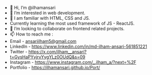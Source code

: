 - 👋 Hi, I’m @ilhamansari
- 👀 I’m interested in web development.
- 🌱 I am familiar with HTML, CSS and JS.
- Currently learning the most used framework of JS - ReactJS.
- 💞️ I’m looking to collaborate on frontend related projects.
- 📫 How to reach me :
- Email - ansariilham5@gmail.com
- LinkedIn - https://www.linkedin.com/in/md-ilham-ansari-561851221
- Twitter - https://x.com/ilham__ansari?t=GysHaPYvjrvYygYLz0OUdQ&s=09
- Instagram - https://www.instagram.com/_.ilham_a/?next=%2F
- Portfolio - https://ilhamansari.github.io/Port/
<!---
ilhamansari/ilhamansari is a ✨ special ✨ repository because its `README.md` (this file) appears on your GitHub profile.
You can click the Preview link to take a look at your changes.
--->
